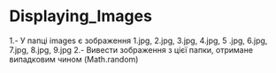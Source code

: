 # Displaying_Images

1.- У папці images є зображення 1.jpg, 2.jpg, 3.jpg, 4.jpg, 5 .jpg, 6.jpg, 7.jpg, 8.jpg, 9.jpg
2.- Вивести зображення з цієї папки, отримане випадковим чином (Math.random)